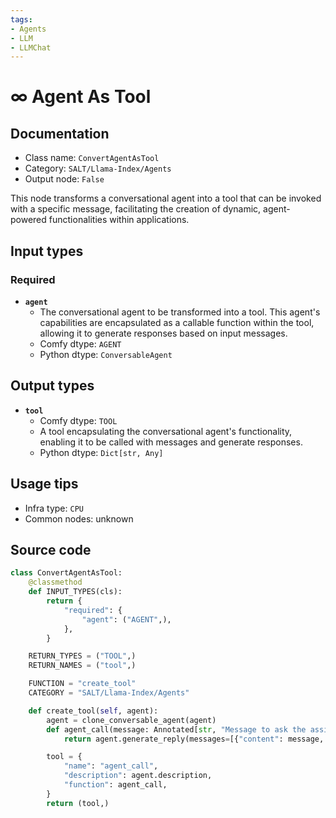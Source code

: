 ```yaml
---
tags:
- Agents
- LLM
- LLMChat
---
```


# ∞ Agent As Tool
## Documentation
- Class name: `ConvertAgentAsTool`
- Category: `SALT/Llama-Index/Agents`
- Output node: `False`

This node transforms a conversational agent into a tool that can be invoked with a specific message, facilitating the creation of dynamic, agent-powered functionalities within applications.
## Input types
### Required
- **`agent`**
    - The conversational agent to be transformed into a tool. This agent's capabilities are encapsulated as a callable function within the tool, allowing it to generate responses based on input messages.
    - Comfy dtype: `AGENT`
    - Python dtype: `ConversableAgent`
## Output types
- **`tool`**
    - Comfy dtype: `TOOL`
    - A tool encapsulating the conversational agent's functionality, enabling it to be called with messages and generate responses.
    - Python dtype: `Dict[str, Any]`
## Usage tips
- Infra type: `CPU`
- Common nodes: unknown


## Source code
```python
class ConvertAgentAsTool:
    @classmethod
    def INPUT_TYPES(cls):
        return {
            "required": {
                "agent": ("AGENT",),
            },
        }

    RETURN_TYPES = ("TOOL",)
    RETURN_NAMES = ("tool",)

    FUNCTION = "create_tool"
    CATEGORY = "SALT/Llama-Index/Agents"

    def create_tool(self, agent):
        agent = clone_conversable_agent(agent)
        def agent_call(message: Annotated[str, "Message to ask the assistant."]):
            return agent.generate_reply(messages=[{"content": message, "role": "user"}])

        tool = {
            "name": "agent_call",
            "description": agent.description,
            "function": agent_call,
        }
        return (tool,)

```
